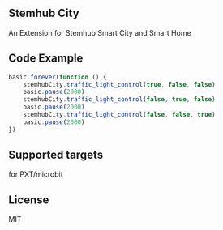 ## Stemhub City

An Extension for Stemhub Smart City and Smart Home

## Code Example
```JavaScript
basic.forever(function () {
    stemhubCity.traffic_light_control(true, false, false)
    basic.pause(2000)
    stemhubCity.traffic_light_control(false, true, false)
    basic.pause(2000)
    stemhubCity.traffic_light_control(false, false, true)
    basic.pause(2000)
})
```

## Supported targets
for PXT/microbit

## License
MIT
